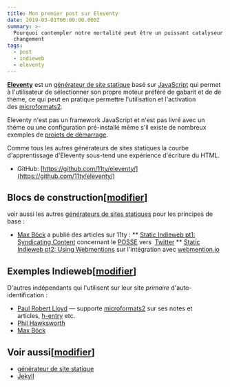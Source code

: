 ```yaml
---
title: Mon premier post sur Eleventy
date: 2019-03-01T00:00:00.000Z
summary: >-
  Pourquoi contempler notre mortalité peut être un puissant catalyseur de
  changement
tags:
  - post
  - indieweb
  - eleventy
---
```

**[Eleventy](https://www.11ty.io/)** est un [générateur de site statique](http://ducamp.me/G%C3%A9n%C3%A9rateur_de_site_statique) basé sur [JavaScript](http://ducamp.me/JavaScript) qui permet à l'utilisateur de sélectionner son propre moteur préféré de gabarit et de de thème, ce qui peut en pratique permettre l'utilisation et l'activation des [microformats2](http://ducamp.me/Microformats2).

Eleventy n'est pas un framework JavaScript et n'est pas livré avec un thème ou une configuration pré-installé même s'il existe de nombreux exemples de [projets de démarrage](https://www.11ty.io/docs/starter/#starter-projects).

Comme tous les autres générateurs de sites statiques la courbe d'apprentissage d'Eleventy sous-tend une expérience d'écriture du HTML.

* GitHub: [https://github.com/11ty/eleventy/](https://github.com/11ty/eleventy/)

## Blocs de construction[[modifier](http://ducamp.me/index.php?title=Eleventy&action=edit&section=1)]

voir aussi les autres [générateurs de sites statiques](http://ducamp.me/G%C3%A9n%C3%A9rateurs_de_sites_statiques) pour les principes de base : 

* [Max Böck](https://mxb.at/) a publié des articles sur 11ty :
** [Static Indieweb pt1: Syndicating Content](https://mxb.at/blog/syndicating-content-to-twitter-with-netlify-functions/) concernant le [POSSE](http://ducamp.me/POSSE) vers  [Twitter](http://ducamp.me/Twitter)
** [Static Indieweb pt2: Using Webmentions](https://mxb.at/blog/using-webmentions-on-static-sites/) sur l'intégration avec [webmention.io](http://ducamp.me/index.php?title=Webmention.io&action=edit&redlink=1)

## Exemples Indieweb[[modifier](http://ducamp.me/index.php?title=Eleventy&action=edit&section=2)]

D'autres indépendants qui l'utilisent sur leur site _primaire_ d'auto-identification :

* [Paul Robert Lloyd](https://paulrobertlloyd.com/) — supporte [microformats2](http://ducamp.me/Microformats2) sur ses notes et articles, [h-entry](http://ducamp.me/H-entry) etc. 
* [Phil Hawksworth](https://www.hawksworx.com/)
* [Max Böck](https://mxb.dev/)

## Voir aussi[[modifier](http://ducamp.me/index.php?title=Eleventy&action=edit&section=3)]

  * [générateur de site statique](http://ducamp.me/G%C3%A9n%C3%A9rateur_de_site_statique)
  * [Jekyll](http://ducamp.me/Jekyll)
